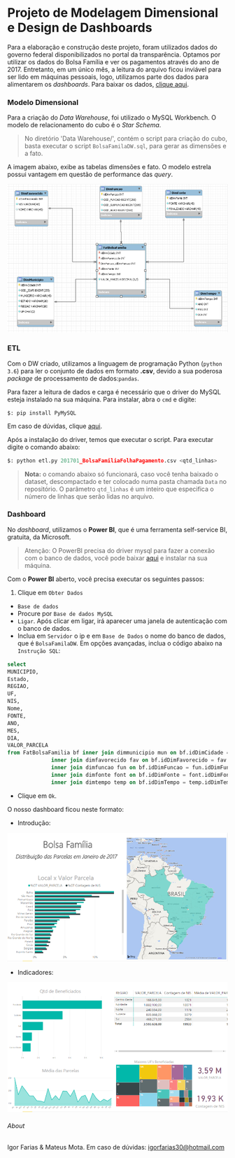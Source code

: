 # Projeto de Modelagem Dimensional e Design de Dashboards

Para a elaboração e construção deste projeto, foram utilizados dados do governo federal disponibilizados no portal da transparência. Optamos por utilizar os dados do Bolsa Família e ver os pagamentos através do ano de 2017. Entretanto, em um único mês, a leitura do arquivo ficou inviável para ser lido em máquinas pessoais, logo, utilizamos parte dos dados para alimentarem os *dashboards*. Para baixar os dados, [clique aqui](http://www.portaltransparencia.gov.br/downloads/mensal.asp?c=BolsaFamiliaFolhaPagamento#meses01).

### Modelo Dimensional

Para a criação do *Data Warehouse*, foi utilizado o MySQL Workbench. O modelo de relacionamento do cubo é o *Star Schema*.

>No diretório 'Data Warehouse/', contém o script para criação do cubo, basta executar o script `BolsaFamilaDW.sql`, para gerar as dimensões e a fato.

A imagem abaixo, exibe as tabelas dimensões e fato. O modelo estrela possui vantagem em questão de performance das *query*.

![Data Warehouse](/image/dw.png)

### ETL
Com o DW criado, utilizamos a linguagem de programação Python (`python 3.6`) para ler o conjunto de dados em formato **.csv**, devido a sua poderosa *package* de processamento de dados:`pandas`.

Para fazer a leitura de dados e carga é necessário que o driver do MySQL esteja instalado na sua máquina. Para instalar, abra o `cmd` e digite:

```shell
$: pip install PyMySQL
 ```
Em caso de dúvidas, clique [aqui](https://github.com/PyMySQL/PyMySQL).

Após a instalação do driver, temos que executar o script. Para executar digite o comando abaixo:

```python
$: python etl.py 201701_BolsaFamiliaFolhaPagamento.csv <qtd_linhas>
 ```
 >**Nota:** o comando abaixo só funcionará, caso você tenha baixado o dataset, descompactado e ter colocado numa pasta chamada `Data` no repositório. O parâmetro `qtd_linhas` é um inteiro que especifica o número de linhas que serão lidas no arquivo.

### Dashboard
No *dashboard*, utilizamos o **Power BI**, que é uma ferramenta self-service BI, gratuita, da Microsoft.
> Atenção: O PowerBI precisa do driver mysql para fazer a conexão com o banco de dados, você pode baixar [aqui](https://dev.mysql.com/downloads/connector/net/6.10.html) e instalar na sua máquina.

Com o **Power BI** aberto, você precisa executar os seguintes passos:

1. Clique em `Obter Dados`
- `Base de dados`
- Procure por `Base de dados MySQL`
- `Ligar`. Após clicar em ligar, irá aparecer uma janela de autenticação com o banco de dados.
- Inclua em `Servidor` o ip e em `Base de Dados` o nome do banco de dados, que é `BolsaFamilaDW`. Em opções avançadas, inclua o código abaixo na `Instrução SQL`:
```SQL
select
MUNICIPIO,
Estado,
REGIAO,
UF,
NIS,
Nome,
FONTE,
ANO,
MES,
DIA,
VALOR_PARCELA
from FatBolsaFamilia bf inner join dimmunicipio mun on bf.idDimCidade = mun.idDimCidade
		      inner join dimfavorecido fav on bf.idDimFavorecido = fav.idDimFavorecido
		      inner join dimfuncao fun on bf.idDimFuncao = fun.idDimFuncao
		      inner join dimfonte font on bf.idDimFonte = font.idDimFonte
		      inner join dimtempo temp on bf.idDimTempo = temp.idDimTempo
```
- Clique em `Ok`.

O nosso dashboard ficou neste formato:
- Introdução:

![Dash](/image/dash1.png)

- Indicadores:

![Dash2](/image/dash2.png)


###### About
Igor Farias & Mateus Mota.
Em caso de dúvidas: igorfarias30@hotmail.com
